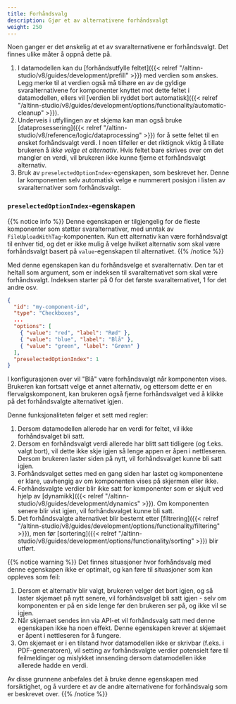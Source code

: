 ```yaml
---
title: Forhåndsvalg
description: Gjør et av alternativene forhåndsvalgt
weight: 250
---
```


Noen ganger er det ønskelig at et av svaralternativene er forhåndsvalgt. Det finnes ulike måter å oppnå dette på.

1. I datamodellen kan du [forhåndsutfylle feltet]({{< relref "/altinn-studio/v8/guides/development/prefill" >}}) med verdien som ønskes. Legg merke til at
   verdien også må tilhøre en av de gyldige svaralternativene for komponenter knyttet mot dette feltet i datamodellen,
   ellers vil [verdien bli ryddet bort automatisk]({{< relref "/altinn-studio/v8/guides/development/options/functionality/automatic-cleanup" >}}).
2. Underveis i utfyllingen av et skjema kan man også bruke [dataprosessering]({{< relref "/altinn-studio/v8/reference/logic/dataprocessing" >}})
   for å sette feltet til en ønsket forhåndsvalgt verdi. I noen tilfeller er det riktignok viktig å tillate brukeren
   å _ikke velge et alternativ_. Hvis feltet bare skrives over om det mangler en verdi, vil brukeren ikke kunne
   fjerne et forhåndsvalgt alternativ.
3. Bruk av `preselectedOptionIndex`-egenskapen, som beskrevet her. Denne lar komponenten selv automatisk velge e
   nummerert posisjon i listen av svaralternativer som forhåndsvalgt.

### `preselectedOptionIndex`-egenskapen

{{% notice info %}}
Denne egenskapen er tilgjengelig for de fleste komponenter som støtter svaralternativer, med unntak
av `FileUploadWithTag`-komponenten. Kun ett alternativ kan være forhåndsvalgt til enhver tid, og det er ikke mulig
å velge hvilket alternativ som skal være forhåndsvalgt basert på `value`-egenskapen til alternativet.
{{% /notice %}}

Med denne egenskapen kan du forhåndsvelge et svaralternativ. Den tar et heltall som argument, som er indeksen
til svaralternativet som skal være forhåndsvalgt. Indeksen starter på 0 for det første svaralternativet, 1 for det andre
osv.

```json
{
  "id": "my-component-id",
  "type": "Checkboxes",
  ...
  "options": [
    { "value": "red", "label": "Rød" },
    { "value": "blue", "label": "Blå" },
    { "value": "green", "label": "Grønn" }
  ],
  "preselectedOptionIndex": 1
}
```

I konfigurasjonen over vil "Blå" være forhåndsvalgt når komponenten vises. Brukeren kan fortsatt velge et annet
alternativ, og ettersom dette er en flervalgskomponent, kan brukeren også fjerne forhåndsvalget ved å klikke på
det forhåndsvalgte alternativet igjen.

Denne funksjonaliteten følger et sett med regler:

1. Dersom datamodellen allerede har en verdi for feltet, vil ikke forhåndsvalget bli satt.
2. Dersom en forhåndsvalgt verdi allerede har blitt satt tidligere (og f.eks. valgt bort), vil dette ikke skje igjen så
   lenge appen er åpen i nettleseren. Dersom brukeren laster siden på nytt, vil forhåndsvalget kunne bli satt igjen.
3. Forhåndsvalget settes med en gang siden har lastet og komponentene er klare, uavhengig av om komponenten vises
   på skjermen eller ikke.
4. Forhåndsvalgte verdier blir ikke satt for komponenter som er skjult ved hjelp av [dynamikk]({{< relref "/altinn-studio/v8/guides/development/dynamics" >}}). Om
   komponenten senere blir vist igjen, vil forhåndsvalget kunne bli satt.
5. Det forhåndsvalgte alternativet blir bestemt etter [filtrering]({{< relref "/altinn-studio/v8/guides/development/options/functionality/filtering" >}}), men før [sortering]({{< relref "/altinn-studio/v8/guides/development/options/functionality/sorting" >}}) blir
   utført.


{{% notice warning %}}
Det finnes situasjoner hvor forhåndsvalg med denne egenskapen ikke er optimalt, og kan føre til
situasjoner som kan oppleves som feil:

1. Dersom et alternativ blir valgt, brukeren velger det bort igjen, og så laster skjemaet på nytt senere, vil forhåndsvalget
   bli satt igjen - selv om komponenten er på en side lenge før den brukeren ser på, og ikke vil se igjen.
2. Når skjemaet sendes inn via API-et vil forhåndsvalg satt med denne egenskapen ikke ha noen effekt. Denne egenskapen
   krever at skjemaet er åpent i nettleseren for å fungere.
3. Om skjemaet er i en tilstand hvor datamodellen ikke er skrivbar (f.eks. i PDF-generatoren), vil
   setting av forhåndsvalgte verdier potensielt føre til feilmeldinger og mislykket innsending dersom datamodellen ikke
   allerede hadde en verdi.

Av disse grunnene anbefales det å bruke denne egenskapen med forsiktighet, og å vurdere et av de andre alternativene
for forhåndsvalg som er beskrevet over.
{{% /notice %}}